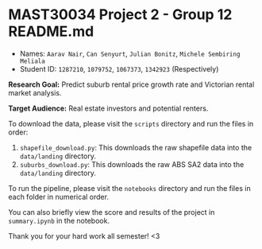 # MAST30034 Project 2 - Group 12 README.md
- Names: `Aarav Nair`, `Can Senyurt`, `Julian Bonitz`, `Michele Sembiring Meliala`
- Student ID: `1287210`, `1079752`, `1067373`, `1342923` (Respectively)


**Research Goal:** Predict suburb rental price growth rate and Victorian rental market analysis.

**Target Audience:** Real estate investors and potential renters.

To download the data, please visit the `scripts` directory and run the files in order:
1. `shapefile_download.py`: This downloads the raw shapefile data into the `data/landing` directory.
2. `suburbs_download.py`: This downloads the raw ABS SA2 data into the `data/landing` directory.

To run the pipeline,  please visit the `notebooks` directory and run the files in each folder in numerical order.

You can also briefly view the score and results of the project in `summary.ipynb` in the notebook.

Thank you for your hard work all semester! <3